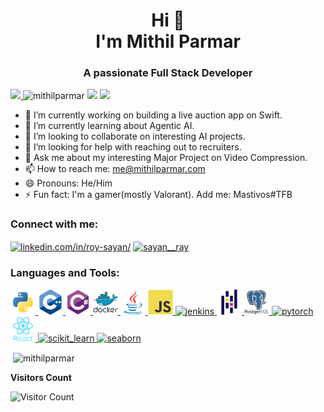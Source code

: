 
<h1 align="center">Hi 👋</br>I'm Mithil Parmar</h1>
<h3 align="center">A passionate Full Stack Developer</h3>
<p dir="auto">
<a href="https://www.sjsu.edu/" rel="nofollow">
  <img src="https://img.shields.io/badge/SJSU%20-Graduate%20-blue">
</a>
<img src="https://komarev.com/ghpvc/?username=mithilparmar&label=Profile%20views&color=0e75b6&style=flat" alt="mithilparmar" />
<a href ="https://www.linkedin.com/in/mithilparmar/"><img src = "https://img.shields.io/badge/My-LinkedIn-blue"></a>
<a href ="https://www.buymeacoffee.com/mithilparmar"><img src = "https://img.shields.io/badge/Donate-Buy%20me%20a%20coffee-yellowgreen.svg">
</a>
</p>


- 🔭 I’m currently working on building a live auction app on Swift.
- 🌱 I’m currently learning about Agentic AI.
- 👯 I’m looking to collaborate on interesting AI projects.
- 🤔 I’m looking for help with reaching out to recruiters.
- 💬 Ask me about my interesting Major Project on Video Compression.
- 📫 How to reach me: me@mithilparmar.com
- 😄 Pronouns: He/Him
- ⚡ Fun fact: I'm a gamer(mostly Valorant). Add me: Mastivos#TFB

<h3 align="left">Connect with me:</h3>
<p align="left">
<a href="https://linkedin.com/in/mithilparmar/" target="blank"><img align="center" src="https://raw.githubusercontent.com/rahuldkjain/github-profile-readme-generator/master/src/images/icons/Social/linked-in-alt.svg" alt="linkedin.com/in/roy-sayan/" height="30" width="40" /></a>
<a href="https://instagram.com/mithilparmar__" target="blank"><img align="center" src="https://raw.githubusercontent.com/rahuldkjain/github-profile-readme-generator/master/src/images/icons/Social/instagram.svg" alt="sayan__ray" height="30" width="40" /></a>
</p>

<h3 align="left">Languages and Tools:</h3>
<p align="left"> <a href="https://www.python.org" target="_blank" rel="noreferrer"> <img src="https://raw.githubusercontent.com/devicons/devicon/master/icons/python/python-original.svg" alt="python" width="40" height="40"/> </a> <a href="https://www.w3schools.com/cpp/" target="_blank" rel="noreferrer"> <img src="https://raw.githubusercontent.com/devicons/devicon/master/icons/cplusplus/cplusplus-original.svg" alt="cplusplus" width="40" height="40"/> </a> <a href="https://www.w3schools.com/cs/" target="_blank" rel="noreferrer"> <img src="https://raw.githubusercontent.com/devicons/devicon/master/icons/csharp/csharp-original.svg" alt="csharp" width="40" height="40"/> </a> <a href="https://www.docker.com/" target="_blank" rel="noreferrer"> <img src="https://raw.githubusercontent.com/devicons/devicon/master/icons/docker/docker-original-wordmark.svg" alt="docker" width="40" height="40"/> </a> <a href="https://www.java.com" target="_blank" rel="noreferrer"> <img src="https://raw.githubusercontent.com/devicons/devicon/master/icons/java/java-original.svg" alt="java" width="40" height="40"/> </a> <a href="https://developer.mozilla.org/en-US/docs/Web/JavaScript" target="_blank" rel="noreferrer"> <img src="https://raw.githubusercontent.com/devicons/devicon/master/icons/javascript/javascript-original.svg" alt="javascript" width="40" height="40"/> </a> <a href="https://www.jenkins.io" target="_blank" rel="noreferrer"> <img src="https://www.vectorlogo.zone/logos/jenkins/jenkins-icon.svg" alt="jenkins" width="40" height="40"/> </a> <a href="https://pandas.pydata.org/" target="_blank" rel="noreferrer"> <img src="https://raw.githubusercontent.com/devicons/devicon/2ae2a900d2f041da66e950e4d48052658d850630/icons/pandas/pandas-original.svg" alt="pandas" width="40" height="40"/> </a> <a href="https://www.postgresql.org" target="_blank" rel="noreferrer"> <img src="https://raw.githubusercontent.com/devicons/devicon/master/icons/postgresql/postgresql-original-wordmark.svg" alt="postgresql" width="40" height="40"/> </a> <a href="https://pytorch.org/" target="_blank" rel="noreferrer"> <img src="https://www.vectorlogo.zone/logos/pytorch/pytorch-icon.svg" alt="pytorch" width="40" height="40"/> </a> <a href="https://reactjs.org/" target="_blank" rel="noreferrer"> <img src="https://raw.githubusercontent.com/devicons/devicon/master/icons/react/react-original-wordmark.svg" alt="react" width="40" height="40"/> </a> <a href="https://scikit-learn.org/" target="_blank" rel="noreferrer"> <img src="https://upload.wikimedia.org/wikipedia/commons/0/05/Scikit_learn_logo_small.svg" alt="scikit_learn" width="40" height="40"/> </a> <a href="https://seaborn.pydata.org/" target="_blank" rel="noreferrer"> <img src="https://seaborn.pydata.org/_images/logo-mark-lightbg.svg" alt="seaborn" width="40" height="40"/> </a> </p>

<p>&nbsp;<img align="center" src="https://github-readme-stats.vercel.app/api?username=mithilparmar&show_icons=true&locale=en" alt="mithilparmar" /></p>

<p dir="auto"><strong>Visitors Count</strong></p>

![Visitor Count](https://profile-counter.glitch.me/{mithilparmar}/count.svg)
